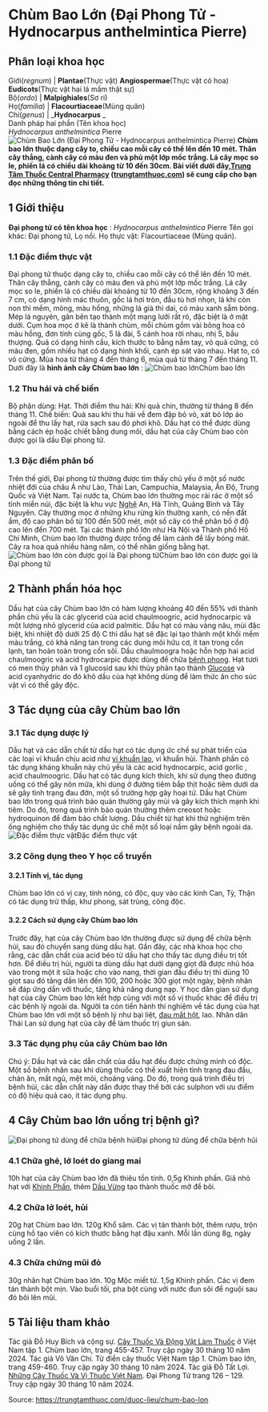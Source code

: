 # Chùm Bao Lớn (Đại Phong Tử - Hydnocarpus anthelmintica Pierre)

Phân loại khoa học  
---  
Giới(_regnum_) |  **Plantae**(Thực vật) **Angiospermae**(Thực vật có hoa) **Eudicots**(Thực vật hai lá mầm thật sự)  
Bộ(_ordo_) | **Malpighiales**(Sơ ri)  
Họ(_familia_) | **Flacourtiaceae**(Mùng quân)  
Chi(_genus_) | _**Hydnocarpus** _  
Danh pháp hai phần (Tên khoa học)  
_Hydnocarpus anthelmintica_ Pierre  
![Chùm Bao Lớn \(Đại Phong Tử - Hydnocarpus anthelmintica Pierre\)](https://trungtamthuoc.com/images/others/chum-bao-lon-4246.jpg)
**Chùm bao lớn thuộc dạng cây to, chiều cao mỗi cây có thể lên đến 10 mét. Thân cây thẳng, cành cây có màu đen và phủ một lớp mốc trắng. Lá cây mọc so le, phiến lá có chiều dài khoảng từ 10 đến 30cm. Bài viết dưới đây,[Trung Tâm Thuốc Central Pharmacy](https://trungtamthuoc.com/ "Trung Tâm Thuốc Central Pharmacy") ([trungtamthuoc.com](https://trungtamthuoc.com/ "trungtamthuoc.com")) sẽ cung cấp cho bạn đọc những thông tin chi tiết.**
##  1 Giới thiệu
**Đại phong tử có tên khoa học** : _Hydnocarpus anthelmintica_ Pierre
Tên gọi khác: Đại phong tử, Lọ nồi.
Họ thực vật: Flacourtiaceae (Mùng quân).
### 1.1 Đặc điểm thực vật
Đại phong tử thuộc dạng cây to, chiều cao mỗi cây có thể lên đến 10 mét. Thân cây thẳng, cành cây có màu đen và phủ một lớp mốc trắng.
Lá cây mọc so le, phiến lá có chiều dài khoảng từ 10 đến 30cm, rộng khoảng 3 đến 7 cm, có dạng hình mác thuôn, gốc lá hơi tròn, đầu tù hơi nhọn, lá khi còn non thì mềm, mỏng, màu hồng, những lá già thì dai, có màu xanh sẫm bóng. Mép lá nguyên, gân bên tạo thành một mạng lưới rất rõ, đặc biệt là ở mặt dưới.
Cụm hoa mọc ở kẽ là thành chùm, mỗi chùm gồm vài bông hoa có màu hồng, đơn tính cùng gốc, 5 lá đài, 5 cánh hoa rời nhau, nhị 5, bầu thượng.
Quả có dạng hình cầu, kích thước to bằng nắm tay, vỏ quả cứng, có màu đen, gồm nhiều hạt có dạng hình khối, cạnh ép sát vào nhau.
Hạt to, có vỏ cứng.
Mùa hoa từ tháng 4 đến tháng 6, mùa quả từ tháng 7 đến tháng 11.
Dưới đây là **hình ảnh cây Chùm bao lớn** :
![Chùm bao lớn](https://trungtamthuoc.com/images/item/chum-bao-lon-0.jpg)Chùm bao lớn
### 1.2 Thu hái và chế biến
Bộ phận dùng: Hạt.
Thời điểm thu hái: Khi quả chín, thường từ tháng 8 đến tháng 11.
Chế biến: Quả sau khi thu hái về đem đập bỏ vỏ, xát bỏ lớp áo ngoài để thu lấy hạt, rửa sạch sau đó phơi khô. Dầu hạt có thể được dùng bằng cách ép hoặc chiết bằng dung môi, dầu hạt của cây Chùm bao còn được gọi là dầu Đại phong tử.
### 1.3 Đặc điểm phân bố
Trên thế giới, Đại phong tử thường được tìm thấy chủ yếu ở một số nước nhiệt đới của châu Á như Lào, Thái Lan, Campuchia, Malaysia, Ấn Độ, Trung Quốc và Việt Nam.
Tại nước ta, Chùm bao lớn thường mọc rải rác ở một số tỉnh miền núi, đặc biệt là khu vực [Nghệ](https://trungtamthuoc.com/hoat-chat/nghe "Nghệ") An, Hà Tĩnh, Quảng Bình và Tây Nguyên.
Cây thường mọc ở những khu rừng kín thường xanh, có nền đất ẩm, độ cao phân bố từ 100 đến 500 mét, một số cây có thể phân bố ở độ cao lên đến 700 mét.
Tại các thành phố lớn như Hà Nội và Thành phố Hồ Chí Minh, Chùm bao lớn thường được trồng để làm cảnh để lấy bóng mát.
Cây ra hoa quả nhiều hàng năm, có thể nhân giống bằng hạt.
![Chùm bao lớn còn được gọi là Đại phong tử](https://trungtamthuoc.com/images/item/chum-bao-lon-1.jpg)Chùm bao lớn còn được gọi là Đại phong tử
##  2 Thành phần hóa học
Dầu hạt của cây Chùm bao lớn có hàm lượng khoảng 40 đến 55% với thành phần chủ yếu là các glycerid của acid chaulmoogric, acid hydnocarpic và một lượng nhỏ glycerid của acid palmitic.
Dầu hạt có màu vàng nâu, mùi đặc biệt, khi nhiệt độ dưới 25 độ C thì dầu hạt sẽ đặc lại tạo thành một khối mềm màu trắng, có khả năng tan trong các dung môi hữu cơ, ít tan trong cồn lạnh, tan hoàn toàn trong cồn sôi.
Dầu chaulmoogra hoặc hỗn hợp hai acid chaulmoogric và acid hydrocarpic được dùng để chữa [bệnh phong](https://trungtamthuoc.com/bai-viet/benh-phong "bệnh phong").
Hạt tươi có men thủy phân và 1 glucosid sau khi thủy phân tạo thành [Glucose](https://trungtamthuoc.com/hoat-chat/glucose "Glucose") và acid cyanhydric do đó khô dầu của hạt không dùng để làm thức ăn cho súc vật vì có thể gây độc.
##  3 Tác dụng của cây Chùm bao lớn
### 3.1 Tác dụng dược lý
Dầu hạt và các dẫn chất từ dầu hạt có tác dụng ức chế sự phát triển của các loại vi khuẩn chịu acid như [vi khuẩn lao](https://trungtamthuoc.com/bai-viet/gioi-thieu-cach-dieu-tri-vi-khuan-lao-can-biet "vi khuẩn lao"), vi khuẩn hủi.
Thành phần có tác dụng kháng khuẩn này chủ yếu là các acid hydnocarpic, acid gorlic , acid chaulmoogric.
Dầu hạt có tác dụng kích thích, khi sử dụng theo đường uống có thể gây nôn mửa, khi dùng ở đường tiêm bắp thịt hoặc tiêm dưới da sẽ gây tình trạng đau đớn, một số trường hợp gây hoại tử.
Dầu hạt Chùm bao lớn trong quá trình bảo quản thường gây mùi và gây kích thích mạnh khi tiêm. Do đó, trong quá trình bảo quản thường thêm creosot hoặc hydroquinon để đảm bảo chất lượng.
Dầu chiết từ hạt khi thử nghiệm trên ống nghiệm cho thấy tác dụng ức chế một số loại nấm gây bệnh ngoài da.
![Đặc điểm thực vật](https://trungtamthuoc.com/images/item/chum-bao-lon-2.jpg)Đặc điểm thực vật
### 3.2 Công dụng theo Y học cổ truyền
#### 3.2.1 Tính vị, tác dụng
Chùm bao lớn có vị cay, tính nóng, có độc, quy vào các kinh Can, Tỳ, Thận có tác dụng trừ thấp, khư phong, sát trùng, công độc.
#### 3.2.2 Cách sử dụng cây Chùm bao lớn
Trước đây, hạt của cây Chùm bao lớn thường được sử dụng để chữa bệnh hủi, sau đó chuyển sang dùng dầu hạt. Gần đây, các nhà khoa học cho rằng, các dẫn chất của acid béo từ dầu hạt cho thấy tác dụng điều trị tốt hơn. Để điều trị hủi, người ta dùng dầu hạt dưới dạng giọt đã được nhũ hóa vào trong một ít sữa hoặc cho vào nang, thời gian đầu điều trị thì dùng 10 giọt sau đó tăng dần lên đến 100, 200 hoặc 300 giọt một ngày, bệnh nhân sẽ đáp ứng dần với thuốc, tăng khả năng dung nạp.
Y học dân gian sử dụng hạt của cây Chùm bao lớn kết hợp cùng với một số vị thuốc khác để điều trị các bệnh lý ngoài da. Người ta còn tiến hành thí nghiệm về tác dụng của hạt Chùm bao lớn với một số bệnh lý như bại liệt, [đau mắt hột](https://trungtamthuoc.com/bai-viet/benh-mat-hot "đau mắt hột"), lao.
Nhân dân Thái Lan sử dụng hạt của cây để làm thuốc trị giun sán.
### 3.3 Tác dụng phụ của cây Chùm bao lớn
Chú ý: Dầu hạt và các dẫn chất của dầu hạt đều được chứng minh có độc. Một số bệnh nhân sau khi dùng thuốc có thể xuất hiện tình trạng đau đầu, chán ăn, mất ngủ, mệt mỏi, choáng váng. Do đó, trong quá trình điều trị bệnh hủi, các dẫn chất này dần được thay thế bởi các sulphon với ưu điểm có độ hiệu quả cao, ít tác dụng phụ.
##  4 Cây Chùm bao lớn uống trị bệnh gì?
![Đại phong tử dùng để chữa bệnh hủi](https://trungtamthuoc.com/images/item/chum-bao-lon-3.jpg)Đại phong tử dùng để chữa bệnh hủi
### 4.1 Chữa ghẻ, lở loét do giang mai
10h hạt của cây Chùm bao lớn đã thiêu tồn tính.
0,5g Khinh phấn.
Giã nhỏ hạt với [Khinh Phấn](https://trungtamthuoc.com/duoc-lieu/khinh-phan "Khinh Phấn"), thêm [Dầu Vừng](https://trungtamthuoc.com/hoat-chat/dau-vung "Dầu Vừng") tạo thành thuốc mỡ để bôi.
### 4.2 Chữa lở loét, hủi
20g hạt Chùm bao lớn.
120g Khổ sâm.
Các vị tán thành bột, thêm rượu, trộn cùng hồ tạo viên có kích thước bằng hạt đậu xanh.
Mỗi lần dùng 8g, ngày uống 2 lần.
### 4.3 Chữa chứng mũi đỏ
30g nhân hạt Chùm bao lớn.
10g Mộc miết tử.
1,5g Khinh phấn.
Các vị đem tán thành bột mịn.
Vào buổi tối, pha bột cùng với nước đun sôi để nguội sau đó bôi lên mũi.
##  5 Tài liệu tham khảo
Tác giả Đỗ Huy Bích và cộng sự. [Cây Thuốc Và Động Vật Làm Thuốc](https://trungtamthuoc.com/bai-viet/doc-online-va-tai-mien-phi-pdf-sach-cay-thuoc-va-dong-vat-lam-thuoc-o-viet-nam "Cây Thuốc Và Động Vật Làm Thuốc") ở Việt Nam tập 1. Chùm bao lớn, trang 455-457. Truy cập ngày 30 tháng 10 năm 2024.
Tác giả Võ Văn Chi. Từ điển cây thuốc Việt Nam tập 1. Chùm bao lớn, trang 459-460. Truy cập ngày 30 tháng 10 năm 2024.
Tác giả Đỗ Tất Lợi. [Những Cây Thuốc Và Vị Thuốc Việt Nam](https://trungtamthuoc.com/duoc-lieu "Những Cây Thuốc Và Vị Thuốc Việt Nam"). Đại Phong Tử trang 126 – 129. Truy cập ngày 30 tháng 10 năm 2024.


Source: https://trungtamthuoc.com/duoc-lieu/chum-bao-lon